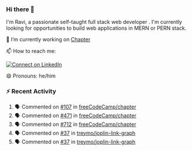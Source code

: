 ### Hi there 👋

I'm Ravi, a passionate self-taught full stack web developer . I'm currently looking for opportunities to build web applications in MERN or PERN stack.

🔭 I’m currently working on [Chapter](https://github.com/freeCodeCamp/chapter)

📫 How to reach me: 

  [![Connect on LinkedIn](https://img.shields.io/badge/--linkedin?label=LinkedIn&logo=LinkedIn&style=social)](https://www.linkedin.com/in/ravi-chandra-3345144b)

😄 Pronouns: he/him

### :zap: Recent Activity

<!--START_SECTION:activity-->
1. 🗣 Commented on [#107](https://github.com/freeCodeCamp/chapter/issues/107) in [freeCodeCamp/chapter](https://github.com/freeCodeCamp/chapter)
2. 🗣 Commented on [#471](https://github.com/freeCodeCamp/chapter/issues/471) in [freeCodeCamp/chapter](https://github.com/freeCodeCamp/chapter)
3. 🗣 Commented on [#712](https://github.com/freeCodeCamp/chapter/issues/712) in [freeCodeCamp/chapter](https://github.com/freeCodeCamp/chapter)
4. 🗣 Commented on [#37](https://github.com/treymo/joplin-link-graph/issues/37) in [treymo/joplin-link-graph](https://github.com/treymo/joplin-link-graph)
5. 🗣 Commented on [#37](https://github.com/treymo/joplin-link-graph/issues/37) in [treymo/joplin-link-graph](https://github.com/treymo/joplin-link-graph)
<!--END_SECTION:activity-->
